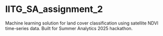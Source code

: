 # IITG_SA_assignment_2
Machine learning solution for land cover classification using satellite NDVI time-series data. Built for Summer Analytics 2025 hackathon.
